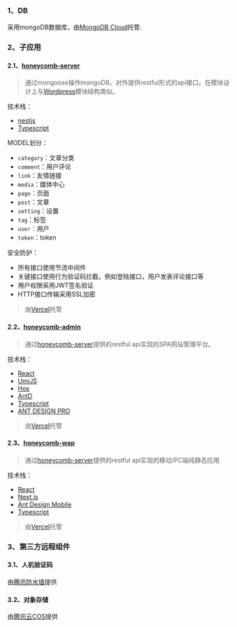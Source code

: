 ### 1、DB

采用mongoDB数据库，由[MongoDB Cloud](https://www.mongodb.com/cloud)托管.


### 2、子应用

#### 2.1、[honeycomb-server](https://github.com/guanweisong/honeycomb-server)

> 通过mongoose操作mongoDB，对外提供restful形式的api接口。在模块设计上与[Wordpress](https://wordpress.org/)模块结构类似。

技术栈：

* [nestjs](https://nestjs.com/)
* [Typescript](https://www.typescriptlang.org/)

MODEL划分：

* `category`：文章分类
* `comment`：用户评论
* `link`：友情链接
* `media`：媒体中心
* `page`：页面
* `post`：文章
* `setting`：设置
* `tag`：标签
* `user`：用户
* `token`：token

安全防护：
* 所有接口使用节流中间件
* 关键接口使用行为验证码拦截，例如登陆接口，用户发表评论接口等
* 用户权限采用JWT签名验证
* HTTP接口传输采用SSL加密

> 由[Vercel](https://vercel.com/)托管

#### 2.2、[honeycomb-admin](https://github.com/guanweisong/honeycomb-admin)

> 通过[honeycomb-server](https://github.com/guanweisong/honeycomb-server)提供的restful api实现的SPA网站管理平台。

技术栈：

* [React](https://reactjs.org/)
* [UmiJS](https://umijs.org/)
* [Hox](https://github.com/umijs/hox)
* [AntD](https://ant.design/)
* [Typescript](https://www.typescriptlang.org/)
* [ANT DESIGN PRO](https://pro.ant.design/)

> 由[Vercel](https://vercel.com/)托管

#### 2.3、[honeycomb-wap](https://github.com/guanweisong/honeycomb-wap)

> 通过[honeycomb-server](https://github.com/guanweisong/honeycomb-server)提供的restful api实现的移动/PC端纯静态应用

技术栈：

* [React](https://reactjs.org/)
* [Next.js](https://nextjs.org/)
* [Ant Design Mobile](https://mobile.ant.design)
* [Typescript](https://www.typescriptlang.org/)

> 由[Vercel](https://vercel.com/)托管

### 3、第三方远程组件

#### 3.1、人机验证码

由[腾讯防水墙](https://007.qq.com)提供

#### 3.2、对象存储

由[腾讯云COS](https://cloud.tencent.com/product/cos)提供
